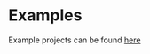 Examples
========

Example projects can be found [here](https://github.com/nut-game/nano/tree/master/examples/demo)
